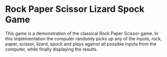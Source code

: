 # Rock Paper Scissor Lizard Spock Game 
This game is a demonstration of the classical Rock Paper Scissor game. In this implementation the computer randomly picks up any of the inputs, rock, paper, scissor, lizard, spock and plays against all possible inputs from the computer, while finally displaying the results.
